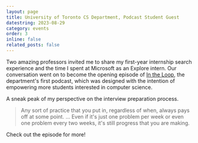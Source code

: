 ```yaml
---
layout: page
title: University of Toronto CS Department, Podcast Student Guest
datestring: 2023-08-29
category: events
order: 3
inline: false
related_posts: false
---
```


Two amazing professors invited me to share my first-year internship search experience and the time I spent at Microsoft as an Explore intern. 
Our conversation went on to become the opening episode of <a href="https://dcs-utoronto-in-the-loop.simplecast.com/">In the Loop</a>, the department's first podcast, which was designed with the intention of empowering more students interested in computer science. 

A sneak peak of my perspective on the interview preparation process. 
<blockquote>
    Any sort of practice that you put in, regardless of when, always pays off at some point. ... Even if it's just one problem per week or even one problem every two weeks, it's still progress that you are making.
</blockquote>
Check out the episode for more!